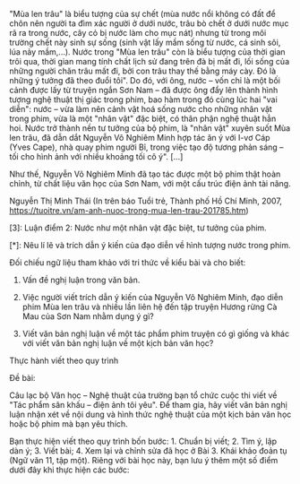 "Mùa len trâu" là biểu tượng của sự chết (mùa nước nổi không có đất để chôn nên người ta đìm xác người ở dưới nước, trâu bò chết ở dưới nước mục rã ra trong nước, cây cỏ bị nước làm cho mục nát) nhưng từ trong môi trường chết này sinh sự sống (sinh vật lấy mầm sống từ nước, cá sinh sôi, lúa nảy mầm,...). Nước trong "Mùa len trâu" còn là biểu tượng của thời gian trôi qua, thời gian mang tính chất lịch sử đang trên đà bị mất đi, lối sống của những người chăn trâu mất đi, bởi con trâu thay thế bằng máy cày. Đó là những ý tưởng đã theo đuổi tôi". Do đó, với ông, nước – vốn chỉ là một bối cảnh được lấy từ truyện ngắn Sơn Nam – đã được ông đẩy lên thành hình tượng nghệ thuật thị giác trong phim, bao hàm trong đó cùng lúc hai "vai diễn": nước – vừa làm nên cảnh vật hoá sống nước cho những nhân vật trong phim, vừa là một "nhân vật" đặc biệt, có thân phận nghệ thuật hẳn hoi. Nước trở thành nền tư tưởng của bộ phim, là "nhân vật" xuyên suốt Mùa len trâu, đã dẫn dắt Nguyễn Võ Nghiêm Minh hợp tác ăn ý với I-vơ Cáp (Yves Cape), nhà quay phim người Bỉ, trong việc tạo độ tương phản sáng – tối cho hình ảnh với nhiều khoảng tối cô ý". [...]

Như thế, Nguyễn Võ Nghiêm Minh đã tạo tác được một bộ phim thật hoàn chỉnh, từ chất liệu văn học của Sơn Nam, với một cấu trúc điện ảnh tài năng.

Nguyễn Thị Minh Thái
(In trên báo Tuổi trẻ, Thành phố Hồ Chí Minh, 2007, https://tuoitre.vn/am-anh-nuoc-trong-mua-len-trau-201785.htm)

[3]: Luận điểm 2: Nước như một nhân vật đặc biệt, tư tưởng của phim.

[*]: Nêu lí lẽ và trích dẫn ý kiến của đạo diễn về hình tượng nước trong phim.

Đối chiếu ngữ liệu tham khảo với tri thức về kiểu bài và cho biết:

1. Vấn đề nghị luận trong văn bản.

2. Việc người viết trích dẫn ý kiến của Nguyễn Võ Nghiêm Minh, đạo diễn phim Mùa len trâu và nhiều lần liên hệ đến tập truyện Hương rừng Cà Mau của Sơn Nam nhằm dụng ý gì?

3. Viết văn bản nghị luận về một tác phẩm phim truyện có gì giống và khác với viết văn bản nghị luận về một kịch bản văn học?

Thực hành viết theo quy trình

Đề bài:

Câu lạc bộ Văn học – Nghệ thuật của trường bạn tổ chức cuộc thi viết về "Tác phẩm sân khấu – điện ảnh tôi yêu". Để tham gia, hãy viết văn bản nghị luận nhận xét về nội dung và hình thức nghệ thuật của một kịch bản văn học hoặc bộ phim mà bạn yêu thích.

Bạn thực hiện viết theo quy trình bốn bước: 1. Chuẩn bị viết; 2. Tìm ý, lập dàn ý; 3. Viết bài; 4. Xem lại và chỉnh sửa đã học ở Bài 3. Khái khảo đoản tụ (Ngữ văn 11, tập một). Riêng với bài học này, bạn lưu ý thêm một số điểm dưới đây khi thực hiện các bước: